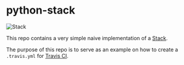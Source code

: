 # python-stack

![Stack](https://upload.wikimedia.org/wikipedia/commons/b/b4/Lifo_stack.png)

This repo contains a very simple naive implementation of a [Stack](https://en.wikipedia.org/wiki/Stack_(abstract_data_type)).

The purpose of this repo is to serve as an example on how to create a `.travis.yml` for [Travis CI](https://travis-ci.org/).
